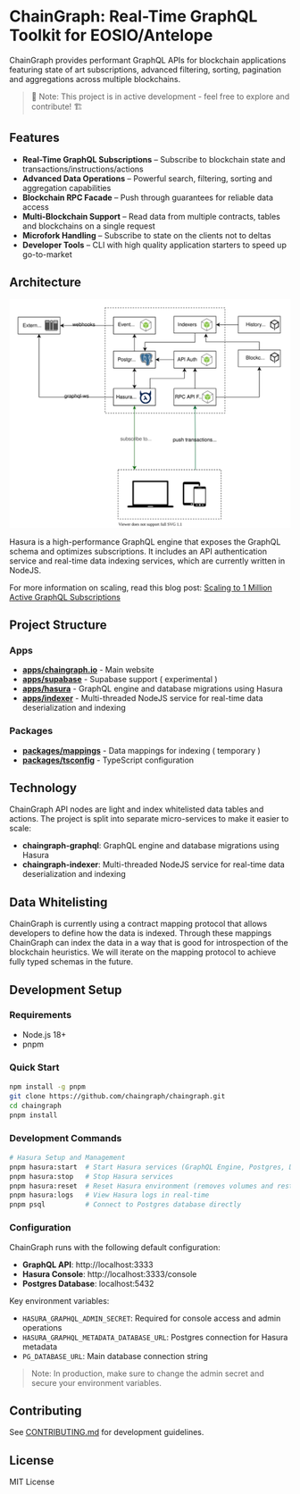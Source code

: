 # ChainGraph: Real-Time GraphQL Toolkit for EOSIO/Antelope

ChainGraph provides performant GraphQL APIs for blockchain applications featuring state of art subscriptions, advanced filtering, sorting, pagination and aggregations across multiple blockchains.

> 🚧 Note: This project is in active development - feel free to explore and contribute! 🏗️

## Features

- **Real-Time GraphQL Subscriptions** – Subscribe to blockchain state and transactions/instructions/actions
- **Advanced Data Operations** – Powerful search, filtering, sorting and aggregation capabilities
- **Blockchain RPC Facade** – Push through guarantees for reliable data access
- **Multi-Blockchain Support** – Read data from multiple contracts, tables and blockchains on a single request
- **Microfork Handling** – Subscribe to state on the clients not to deltas
- **Developer Tools** – CLI with high quality application starters to speed up go-to-market

## Architecture

<img src="./assets/chaingraph-diagram.svg" alt="ChainGraph Architecture" />

Hasura is a high-performance GraphQL engine that exposes the GraphQL schema and optimizes subscriptions. It includes an API authentication service and real-time data indexing services, which are currently written in NodeJS.

For more information on scaling, read this blog post: [Scaling to 1 Million Active GraphQL Subscriptions](https://hasura.io/blog/1-million-active-graphql-subscriptions/)


## Project Structure

### Apps
- [__apps/chaingraph.io__](./apps/chaingraph.io/README.md) - Main website
- [__apps/supabase__](./apps/supabase/README.md) - Supabase support ( experimental )
- [__apps/hasura__](./apps/hasura/README.md) - GraphQL engine and database migrations using Hasura
- [__apps/indexer__](./apps/indexer/README.md) - Multi-threaded NodeJS service for real-time data deserialization and indexing

### Packages

- [__packages/mappings__](./packages/mappings/README.md) - Data mappings for indexing ( temporary )
- [__packages/tsconfig__](./packages/tsconfig/README.md) - TypeScript configuration

## Technology

ChainGraph API nodes are light and index whitelisted data tables and actions. The project is split into separate micro-services to make it easier to scale:

- **chaingraph-graphql**: GraphQL engine and database migrations using Hasura
- **chaingraph-indexer**: Multi-threaded NodeJS service for real-time data deserialization and indexing

## Data Whitelisting

ChainGraph is currently using a contract mapping protocol that allows developers to define how the data is indexed. Through these mappings ChainGraph can index the data in a way that is good for introspection of the blockchain heuristics. We will iterate on the mapping protocol to achieve fully typed schemas in the future.

## Development Setup

### Requirements
- Node.js 18+
- pnpm

### Quick Start

```bash
npm install -g pnpm
git clone https://github.com/chaingraph/chaingraph.git
cd chaingraph
pnpm install
```

### Development Commands

```bash
# Hasura Setup and Management
pnpm hasura:start  # Start Hasura services (GraphQL Engine, Postgres, Data Connector)
pnpm hasura:stop   # Stop Hasura services
pnpm hasura:reset  # Reset Hasura environment (removes volumes and restarts)
pnpm hasura:logs   # View Hasura logs in real-time
pnpm psql          # Connect to Postgres database directly
```

###  Configuration

ChainGraph runs with the following default configuration:

- **GraphQL API**: http://localhost:3333
- **Hasura Console**: http://localhost:3333/console
- **Postgres Database**: localhost:5432

Key environment variables:
- `HASURA_GRAPHQL_ADMIN_SECRET`: Required for console access and admin operations
- `HASURA_GRAPHQL_METADATA_DATABASE_URL`: Postgres connection for Hasura metadata
- `PG_DATABASE_URL`: Main database connection string

> Note: In production, make sure to change the admin secret and secure your environment variables.

## Contributing

See [CONTRIBUTING.md](./CONTRIBUTING.md) for development guidelines.

## License

MIT License

